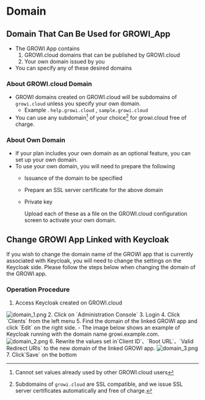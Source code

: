 # Domain

## Domain That Can Be Used for GROWI_App

- The GROWI App contains
    1. GROWI.cloud domains that can be published by GROWI.cloud
    2. Your own domain issued by you
- You can specify any of these desired domains

### About GROWI.cloud Domain

- GROWI domains created on GROWI.cloud will be subdomains of `growi.cloud` unless you specify your own domain.
  - Example . `help.growi.cloud` , `sample.growi.cloud`
- You can use any subdomain[^1] of your choice[^2] for growi.cloud free of charge.

[^1]: Cannot set values already used by other GROWI.cloud users
[^2]: Subdomains of `growi.cloud` are SSL compatible, and we issue SSL server certificates automatically and free of charge.

### About Own Domain

- If your plan includes your own domain as an optional feature, you can set up your own domain.
- To use your own domain, you will need to prepare the following
  - Issuance of the domain to be specified
  - Prepare an SSL server certificate for the above domain
  - Private key

    Upload each of these as a file on the GROWI.cloud configuration screen to activate your own domain.




## Change GROWI App Linked with Keycloak

If you wish to change the domain name of the GROWI app that is currently associated with Keycloak, you will need to change the settings on the Keycloak side.
Please follow the steps below when changing the domain of the GROWI app.

### Operation Procedure

1. Access Keycloak created on GROWI.cloud
<img :src="$withBase('/assets/images/en/domain_1.png')" alt="domain_1.png">
2. Click on `Administration Console`
3. Login
4. Click `Clients` from the left menu
5. Find the domain of the linked GROWI app and click `Edit`  on the right side.
    - The image below shows an example of Keycloak running with the domain name growi.example.com.  
<img :src="$withBase('/assets/images/en/domain_2.png')" alt="domain_2.png">
6. Rewrite the values set in`Client ID`、`Root URL`、`Valid Redirect URIs` to the new domain of the linked GROWI app.  
<img :src="$withBase('/assets/images/en/domain_3.png')" alt="domain_3.png">
7. Click`Save` on the bottom



